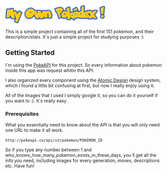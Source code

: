 ![App Title](/MyOwnPokedexFigma.png "My Own Pokédex")

This is a simple project containing all of the first 151 pokémon, and their description/stats. It´s just a simple project for studying purposes :)

## Getting Started

I´m using the [PokeAPI](https://pokeapi.co/) for this project. So every information about pokemon inside this app was request whitin this API.

I also organized every component using the [Atomic Design](https://bradfrost.com/blog/post/atomic-web-design/) design system, which I found a little bit confusing at first, but now I really enjoy using it.

All of the Images that I used I simply google it, so you can do it yourself if you want to :). It´s really easy.

### Prerequisites

What you essentially need to know about the API is that you will only need one URL to make it all work.

`http://pokeapi.co/api/v2/pokemon/POKEMON_ID`

So if you type any number between 1 and who_knows_how_many_pokemon_exists_in_these_days, you´ll get all the info you need, including images for every generation, moves, descriptions etc. Have fun!
